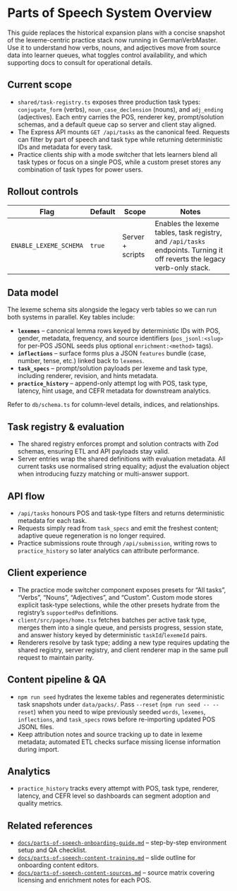 # Parts of Speech System Overview

This guide replaces the historical expansion plans with a concise snapshot of the lexeme-centric practice stack now running in GermanVerbMaster. Use it to understand how verbs, nouns, and adjectives move from source data into learner queues, what toggles control availability, and which supporting docs to consult for operational details.

## Current scope
- `shared/task-registry.ts` exposes three production task types: `conjugate_form` (verbs), `noun_case_declension` (nouns), and `adj_ending` (adjectives). Each entry carries the POS, renderer key, prompt/solution schemas, and a default queue cap so server and client stay aligned.
- The Express API mounts `GET /api/tasks` as the canonical feed. Requests can filter by part of speech and task type while returning deterministic IDs and metadata for every task.
- Practice clients ship with a mode switcher that lets learners blend all task types or focus on a single POS, while a custom preset stores any combination of task types for power users.

## Rollout controls
| Flag | Default | Scope | Notes |
| --- | --- | --- | --- |
| `ENABLE_LEXEME_SCHEMA` | `true` | Server + scripts | Enables the lexeme tables, task registry, and `/api/tasks` endpoints. Turning it off reverts the legacy verb-only stack. |

## Data model
The lexeme schema sits alongside the legacy verb tables so we can run both systems in parallel. Key tables include:

- **`lexemes`** – canonical lemma rows keyed by deterministic IDs with POS, gender, metadata, frequency, and source identifiers (`pos_jsonl:<slug>` for per-POS JSONL seeds plus optional `enrichment:<method>` tags).
- **`inflections`** – surface forms plus a JSON `features` bundle (case, number, tense, etc.) linked back to `lexemes`.
- **`task_specs`** – prompt/solution payloads per lexeme and task type, including renderer, revision, and hints metadata.
- **`practice_history`** – append-only attempt log with POS, task type, latency, hint usage, and CEFR metadata for downstream analytics.

Refer to `db/schema.ts` for column-level details, indices, and relationships.

## Task registry & evaluation
- The shared registry enforces prompt and solution contracts with Zod schemas, ensuring ETL and API payloads stay valid.
- Server entries wrap the shared definitions with evaluation metadata. All current tasks use normalised string equality; adjust the evaluation object when introducing fuzzy matching or multi-answer support.

## API flow
- `/api/tasks` honours POS and task-type filters and returns deterministic metadata for each task.
- Requests simply read from `task_specs` and emit the freshest content; adaptive queue regeneration is no longer required.
- Practice submissions route through `/api/submission`, writing rows to `practice_history` so later analytics can attribute performance.

## Client experience
- The practice mode switcher component exposes presets for “All tasks”, “Verbs”, “Nouns”, “Adjectives”, and “Custom”. Custom mode stores explicit task-type selections, while the other presets hydrate from the registry’s `supportedPos` definitions.
- `client/src/pages/home.tsx` fetches batches per active task type, merges them into a single queue, and persists progress, session state, and answer history keyed by deterministic `taskId`/`lexemeId` pairs.
- Renderers resolve by task type; adding a new type requires updating the shared registry, server registry, and client renderer map in the same pull request to maintain parity.

## Content pipeline & QA
- `npm run seed` hydrates the lexeme tables and regenerates deterministic task snapshots under `data/packs/`. Pass `--reset` (`npm run seed -- --reset`) when you need to wipe previously seeded `words`, `lexemes`, `inflections`, and `task_specs` rows before re-importing updated POS JSONL files.
- Keep attribution notes and source tracking up to date in lexeme metadata; automated ETL checks surface missing license information during import.

## Analytics
- `practice_history` tracks every attempt with POS, task type, renderer, latency, and CEFR level so dashboards can segment adoption and quality metrics.

## Related references
- [`docs/parts-of-speech-onboarding-guide.md`](./parts-of-speech-onboarding-guide.md) – step-by-step environment setup and QA checklist.
- [`docs/parts-of-speech-content-training.md`](./parts-of-speech-content-training.md) – slide outline for onboarding content editors.
- [`docs/parts-of-speech-content-sources.md`](./parts-of-speech-content-sources.md) – source matrix covering licensing and enrichment notes for each POS.
